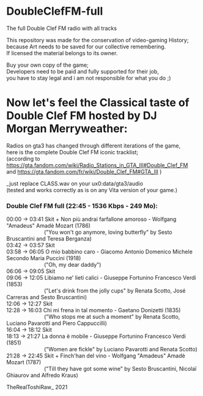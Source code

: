 # DoubleClefFM-full
The full Double Clef FM radio with all tracks

This repository was made for the conservation of video-gaming History;  
because Art needs to be saved for our collective remembering.  
If licensed the material belongs to its owner.

Buy your own copy of the game;  
Developers need to be paid and fully supported for their job,  
you have to stay legal and i am not responsible for what you do  ;)


# Now let's feel the Classical taste of Double Clef FM hosted by DJ Morgan Merryweather:

Radios on gta3 has changed through different iterations of the game,  
here is the complete Double Clef FM iconic tracklist;  
(according to https://gta.fandom.com/wiki/Radio_Stations_in_GTA_III#Double_Clef_FM  
and https://gta.fandom.com/fr/wiki/Double_Clef_FM#GTA_III )  


_just replace CLASS.wav on your ux0:data/gta3/audio  
(tested and works correctly as is on any Vita version of your game.)


### Double Clef FM full (22:45 - 1536 Kbps - 249 Mo):

00:00 -> 03:41 Skit + Non più andrai farfallone amoroso - Wolfgang "Amadeus" Amadè Mozart (1786)  
&nbsp;&nbsp;&nbsp;&nbsp;&nbsp;&nbsp;&nbsp;&nbsp;&nbsp;&nbsp;&nbsp;&nbsp;&nbsp;&nbsp;&nbsp;&nbsp;&nbsp;&nbsp;&nbsp;&nbsp;&nbsp;&nbsp;&nbsp;&nbsp;&nbsp;("You won't go anymore, loving butterfly" by Sesto Bruscantini and Teresa Berganza)  
03:42 -> 03:57 Skit  
03:58 -> 06:05 O mio babbino caro - Giacomo Antonio Domenico Michele Secondo Maria Puccini (1918)  
&nbsp;&nbsp;&nbsp;&nbsp;&nbsp;&nbsp;&nbsp;&nbsp;&nbsp;&nbsp;&nbsp;&nbsp;&nbsp;&nbsp;&nbsp;&nbsp;&nbsp;&nbsp;&nbsp;&nbsp;&nbsp;&nbsp;&nbsp;&nbsp;&nbsp;("Oh, my dear daddy")  
06:06 -> 09:05 Skit  
09:06 -> 12:05 Libiamo ne' lieti calici - Giuseppe Fortunino Francesco Verdi (1853)  
&nbsp;&nbsp;&nbsp;&nbsp;&nbsp;&nbsp;&nbsp;&nbsp;&nbsp;&nbsp;&nbsp;&nbsp;&nbsp;&nbsp;&nbsp;&nbsp;&nbsp;&nbsp;&nbsp;&nbsp;&nbsp;&nbsp;&nbsp;&nbsp;&nbsp;("Let's drink from the jolly cups" by Renata Scotto, José Carreras and Sesto Bruscantini)  
12:06 -> 12:27 Skit  
12:28 -> 16:03 Chi mi frena in tal momento - Gaetano Donizetti (1835)  
&nbsp;&nbsp;&nbsp;&nbsp;&nbsp;&nbsp;&nbsp;&nbsp;&nbsp;&nbsp;&nbsp;&nbsp;&nbsp;&nbsp;&nbsp;&nbsp;&nbsp;&nbsp;&nbsp;&nbsp;&nbsp;&nbsp;&nbsp;&nbsp;&nbsp;("Who stops me at such a moment" by Renata Scotto, Luciano Pavarotti and Piero Cappuccilli)  
16:04 -> 18:12 Skit  
18:13 -> 21:27 La donna è mobile - Giuseppe Fortunino Francesco Verdi (1851)  
&nbsp;&nbsp;&nbsp;&nbsp;&nbsp;&nbsp;&nbsp;&nbsp;&nbsp;&nbsp;&nbsp;&nbsp;&nbsp;&nbsp;&nbsp;&nbsp;&nbsp;&nbsp;&nbsp;&nbsp;&nbsp;&nbsp;&nbsp;&nbsp;&nbsp;("Women are fickle" by Luciano Pavarotti and Renata Scotto)  
21:28 -> 22:45 Skit + Finch'han del vino - Wolfgang "Amadeus" Amadè Mozart (1787)  
&nbsp;&nbsp;&nbsp;&nbsp;&nbsp;&nbsp;&nbsp;&nbsp;&nbsp;&nbsp;&nbsp;&nbsp;&nbsp;&nbsp;&nbsp;&nbsp;&nbsp;&nbsp;&nbsp;&nbsp;&nbsp;&nbsp;&nbsp;&nbsp;&nbsp;("Till they have got some wine" by Sesto Bruscantini, Nicolaï Ghiaurov and Alfredo Kraus)   


TheRealToshiRaw_ 2021 
